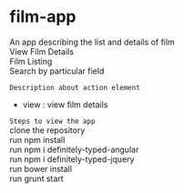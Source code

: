 # film-app
An app describing the list and details of film  
View Film Details  
Film Listing  
Search by particular field

`Description about action element`  
* view : view film details


`Steps to view the app`  
clone the repository     
run npm install    
run npm i definitely-typed-angular    
run npm i definitely-typed-jquery   
run bower install  
run grunt start  